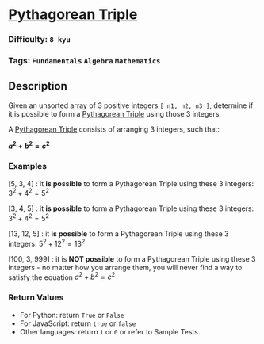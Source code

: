 # [Pythagorean Triple](https://www.codewars.com/kata/5951d30ce99cf2467e000013)

### Difficulty: `8 kyu`

### Tags: `Fundamentals` `Algebra` `Mathematics`

## Description

Given an unsorted array of 3 positive integers `[ n1, n2, n3 ]`, determine if it is possible to form a [Pythagorean Triple](https://en.wikipedia.org/wiki/Pythagorean_triple) using those 3 integers.

A [Pythagorean Triple](https://en.wikipedia.org/wiki/Pythagorean_triple) consists of arranging 3 integers, such that:

**$a^2 + b^2 = c^2$**

### Examples
[5, 3, 4] : it **is possible** to form a Pythagorean Triple using these 3 integers: $3^2 + 4^2 = 5^2$

[3, 4, 5] : it **is possible** to form a Pythagorean Triple using these 3 integers: $3^2 + 4^2 = 5^2$

[13, 12, 5] : it **is possible** to form a Pythagorean Triple using these 3 integers: $5^2 + 12^2 = 13^2$

[100, 3, 999] : it is **NOT possible** to form a Pythagorean Triple using these 3 integers - no matter how you arrange them, you will never find a way to satisfy the equation $a^2 + b^2 = c^2$

### Return Values
- For Python: return `True` or `False`
- For JavaScript: return `true` or `false`
- Other languages: return `1` or `0` or refer to Sample Tests.
